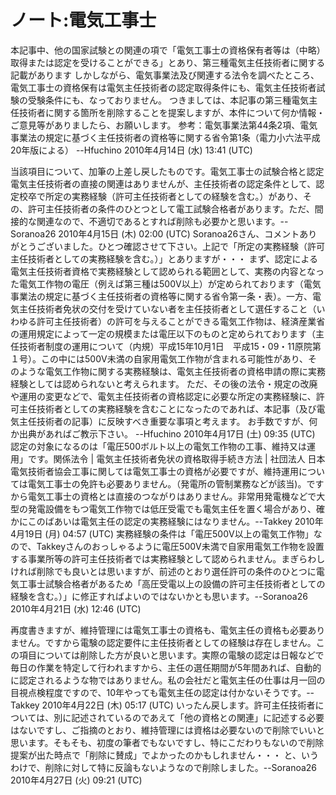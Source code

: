 # ノート:電気工事士

本記事中、他の国家試験との関連の項で「電気工事士の資格保有者等は（中略）取得または認定を受けることができる」とあり、第三種電気主任技術者に関する記載があります
しかしながら、電気事業法及び関連する法令を調べたところ、電気工事士の資格保有は電気主任技術者の認定取得条件にも、電気主任技術者試験の受験条件にも、なっておりません。
つきましては、本記事の第三種電気主任技術者に関する箇所を削除することを提案しますが、本件について何か情報・ご意見等がありましたら、お願いします。
参考：電気事業法第44条2項、電気事業法の規定に基づく主任技術者の資格等に関する省令第1条（電力小六法平成20年版による）
--Hfuchino 2010年4月14日 (水) 13:41 (UTC)

当該項目について、加筆の上差し戻したものです。電気工事士の試験合格と認定電気主任技術者の直接の関連はありませんが、主任技術者の認定条件として、認定校卒で所定の実務経験（許可主任技術者としての経験を含む。）があり、その、許可主任技術者の条件のひとつとして電工試験合格者があります。ただ、間接的な関連なので、不適切であるとすれば削除も必要かと思います。--Soranoa26 2010年4月15日 (木) 02:00 (UTC)
Soranoa26さん、コメントありがとうございました。ひとつ確認させて下さい。上記で「所定の実務経験（許可主任技術者としての実務経験を含む。）」とありますが・・・
まず、認定による電気主任技術者資格で実務経験として認められる範囲として、実務の内容となった電気工作物の電圧（例えば第三種は500V以上）が定められております（電気事業法の規定に基づく主任技術者の資格等に関する省令第一条・表）。一方、電気主任技術者免状の交付を受けていない者を主任技術者として選任すること（いわゆる許可主任技術者）の許可を与えることができる電気工作物は、経済産業省の運用規定によって一定の規模または電圧以下のものと定められております（主任技術者制度の運用について（内規）平成15年10月1日　平成15・09・11原院第１号）。この中には500V未満の自家用電気工作物が含まれる可能性があり、そのような電気工作物に関する実務経験は、電気主任技術者の資格申請の際に実務経験としては認められないと考えられます。
ただ、その後の法令・規定の改廃や運用の変更などで、電気主任技術者の資格認定に必要な所定の実務経験に、許可主任技術者としての実務経験を含むことになったのであれば、本記事（及び電気主任技術者の記事）に反映すべき重要な事項と考えます。
お手数ですが、何か出典があればご教示下さい。
--Hfuchino 2010年4月17日 (土) 09:35 (UTC)
認定の対象になるのは「電圧500ボルト以上の電気工作物の工事、維持又は運用」です。関係法令 | 電気主任技術者免状の資格取得手続き方法 | 社団法人 日本電気技術者協会工事に関しては電気工事士の資格が必要ですが、維持運用については電気工事士の免許も必要ありません。（発電所の管制業務などが該当)。ですから電気工事士の資格とは直接のつながりはありません。非常用発電機などで大型の発電設備をもつ電気工作物では低圧受電でも電気主任を置く場合があり、確かにこのばあいは電気主任の認定の実務経験にはなりません。--Takkey 2010年4月19日 (月) 04:57 (UTC)
実務経験の条件は「電圧500V以上の電気工作物」なので、Takkeyさんのおっしゃるように電圧500V未満で自家用電気工作物を設置する事業所等の許可主任技術者では実務経験として認められません。まぎらわしければ削除でも良いとは思いますが、前述のとおり選任許可の条件のひとつに電気工事士試験合格者があるため「高圧受電以上の設備の許可主任技術者としての経験を含む。）」に修正すればよいのではないかとも思います。--Soranoa26 2010年4月21日 (水) 12:46 (UTC)

再度書きますが、維持管理には電気工事士の資格も、電気主任の資格も必要ありません。ですから電験の認定要件に主任技術者としての経験は存在しません。この項目については削除した方が良いと思います。実際の電験の認定は日報などで毎日の作業を特定して行われますから、主任の選任期間が5年間あれば、自動的に認定されるような物ではありません。私の会社だと電気主任の仕事は月一回の目視点検程度ですので、10年やっても電気主任の認定は付かないそうです。--Takkey 2010年4月22日 (木) 05:17 (UTC)
いったん戻します。許可主任技術者については、別に記述されているのであえて「他の資格との関連」に記述する必要はないですし、ご指摘のとおり、維持管理には資格は必要ないので削除でいいと思います。そもそも、初度の筆者でもないですし、特にこだわりもないので削除提案が出た時点で「削除に賛成」でよかったのかもしれません・・・
と、いうわけで、削除に対して特に反論もないようなので削除しました。--Soranoa26 2010年4月27日 (火) 09:21 (UTC)